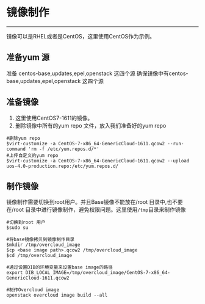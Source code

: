 # 镜像制作

---

镜像可以是RHEL或者是CentOS，这里使用CentOS作为示例。

## 准备yum 源

准备 centos-base,updates,epel,openstack 这四个源
确保镜像中有centos-base,updates,epel,openstack 这四个源

## 准备镜像
1. 这里使用CentOS7-1611的镜像。
2. 删除镜像中所有的yum repo 文件，放入我们准备好的yum repo
```
#删除yum repo
$virt-customize -a CentOS-7-x86_64-GenericCloud-1611.qcow2 --run-command 'rm -f /etc/yum.repos.d/*'
#上传自定义的yum repo
$virt-customize -a CentOS-7-x86_64-GenericCloud-1611.qcow2 --upload uos-4.0-production.repo:/etc/yum.repos.d/
```

## 制作镜像
镜像制作需要切换到root用户。并且Base镜像不能放在/root 目录中,也不要在/root 目录中进行镜像制作，避免权限问题。这里使用`/tmp`目录来制作镜像

```
#切换到root 用户
$sudo su 

#将base镜像拷贝到镜像制作目录
$mkdir /tmp/overcloud_image
$cp <base image path>.qcow2 /tmp/overcloud_image
$cd /tmp/overcloud_image

#通过设置DIB的环境变量来设置base image的路径
export DIB_LOCAL_IMAGE=/tmp/overcloud_image/CentOS-7-x86_64-GenericCloud-1611.qcow2

#制作Overcloud image
openstack overcloud image build --all

```
